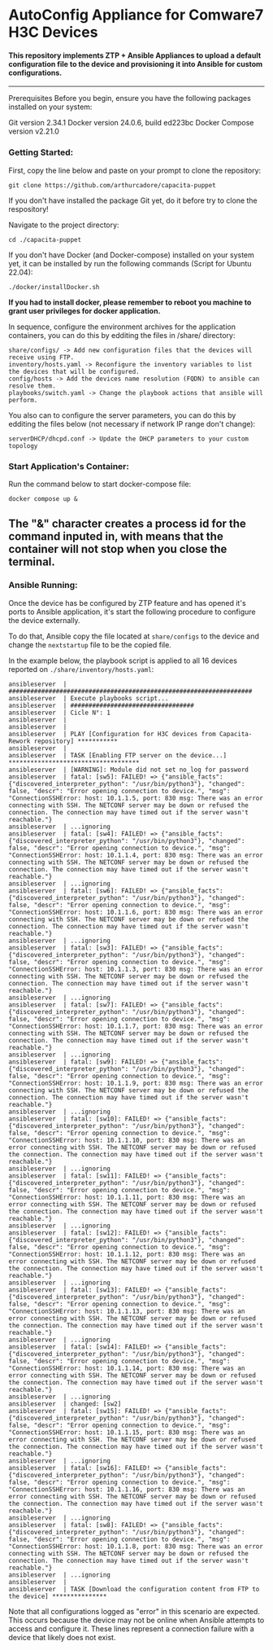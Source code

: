 # AutoConfig Appliance for Comware7 H3C Devices

#### This repository implements ZTP + Ansible Appliances to upload a default configuration file to the device and provisioning it into Ansible for custom configurations. 

---
Prerequisites Before you begin, ensure you have the following packages installed on your system:

Git version 2.34.1
Docker version 24.0.6, build ed223bc
Docker Compose version v2.21.0

### Getting Started: 

First, copy the line below and paste on your prompt to clone the repository:

```
git clone https://github.com/arthurcadore/capacita-puppet
```

If you don't have installed the package Git yet, do it before try to clone the respository!

Navigate to the project directory:

```
cd ./capacita-puppet
```

If you don't have Docker (and Docker-compose) installed on your system yet, it can be installed by run the following commands (Script for Ubuntu 22.04):

```
./docker/installDocker.sh
```

**If you had to install docker, please remember to reboot you machine to grant user privileges for docker application.**

In sequence, configure the environment archives for the application containers, you can do this by edditing the files in /share/ directory:
```
share/configs/ -> Add new configuration files that the devices will receive using FTP. 
inventory/hosts.yaml -> Reconfigure the inventory variables to list the devices that will be configured.
config/hosts -> Add the devices name resolution (FQDN) to ansible can resolve them. 
playbooks/switch.yaml -> Change the playbook actions that ansible will perform. 
```

You also can to configure the server parameters, you can do this by edditing the files below (not necessary if network IP range don't change): 
```
serverDHCP/dhcpd.conf -> Update the DHCP parameters to your custom topology
```

### Start Application's Container:

Run the command below to start docker-compose file:

```
docker compose up & 
```
The "&" character creates a process id for the command inputed in, with means that the container will not stop when you close the terminal.
---

### Ansible Running: 

Once the device has be configured by ZTP feature and has opened it's ports to Ansible application, it's start the following procedure to configure the device externally. 

To do that, Ansible copy the file located at `share/configs` to the device and change the `nextstartup` file to be the copied file. 

In the example below, the playbook script is applied to all 16 devices reported on `./share/inventory/hosts.yaml`:

```
ansibleserver  | ###################################################################
ansibleserver  | Execute playbooks script...
ansibleserver  | ##################################
ansibleserver  | Cicle N°: 1
ansibleserver  |
ansibleserver  |
ansibleserver  | PLAY [Configuration for H3C devices from Capacita-Rework repository] ***********
ansibleserver  |
ansibleserver  | TASK [Enabling FTP server on the device...] ************************************
ansibleserver  | [WARNING]: Module did not set no_log for password
ansibleserver  | fatal: [sw5]: FAILED! => {"ansible_facts": {"discovered_interpreter_python": "/usr/bin/python3"}, "changed": false, "descr": "Error opening connection to device.", "msg": "ConnectionSSHError: host: 10.1.1.5, port: 830 msg: There was an error connecting with SSH. The NETCONF server may be down or refused the connection. The connection may have timed out if the server wasn't reachable."}
ansibleserver  | ...ignoring
ansibleserver  | fatal: [sw4]: FAILED! => {"ansible_facts": {"discovered_interpreter_python": "/usr/bin/python3"}, "changed": false, "descr": "Error opening connection to device.", "msg": "ConnectionSSHError: host: 10.1.1.4, port: 830 msg: There was an error connecting with SSH. The NETCONF server may be down or refused the connection. The connection may have timed out if the server wasn't reachable."}
ansibleserver  | ...ignoring
ansibleserver  | fatal: [sw6]: FAILED! => {"ansible_facts": {"discovered_interpreter_python": "/usr/bin/python3"}, "changed": false, "descr": "Error opening connection to device.", "msg": "ConnectionSSHError: host: 10.1.1.6, port: 830 msg: There was an error connecting with SSH. The NETCONF server may be down or refused the connection. The connection may have timed out if the server wasn't reachable."}
ansibleserver  | ...ignoring
ansibleserver  | fatal: [sw3]: FAILED! => {"ansible_facts": {"discovered_interpreter_python": "/usr/bin/python3"}, "changed": false, "descr": "Error opening connection to device.", "msg": "ConnectionSSHError: host: 10.1.1.3, port: 830 msg: There was an error connecting with SSH. The NETCONF server may be down or refused the connection. The connection may have timed out if the server wasn't reachable."}
ansibleserver  | ...ignoring
ansibleserver  | fatal: [sw7]: FAILED! => {"ansible_facts": {"discovered_interpreter_python": "/usr/bin/python3"}, "changed": false, "descr": "Error opening connection to device.", "msg": "ConnectionSSHError: host: 10.1.1.7, port: 830 msg: There was an error connecting with SSH. The NETCONF server may be down or refused the connection. The connection may have timed out if the server wasn't reachable."}
ansibleserver  | ...ignoring
ansibleserver  | fatal: [sw9]: FAILED! => {"ansible_facts": {"discovered_interpreter_python": "/usr/bin/python3"}, "changed": false, "descr": "Error opening connection to device.", "msg": "ConnectionSSHError: host: 10.1.1.9, port: 830 msg: There was an error connecting with SSH. The NETCONF server may be down or refused the connection. The connection may have timed out if the server wasn't reachable."}
ansibleserver  | ...ignoring
ansibleserver  | fatal: [sw10]: FAILED! => {"ansible_facts": {"discovered_interpreter_python": "/usr/bin/python3"}, "changed": false, "descr": "Error opening connection to device.", "msg": "ConnectionSSHError: host: 10.1.1.10, port: 830 msg: There was an error connecting with SSH. The NETCONF server may be down or refused the connection. The connection may have timed out if the server wasn't reachable."}
ansibleserver  | ...ignoring
ansibleserver  | fatal: [sw11]: FAILED! => {"ansible_facts": {"discovered_interpreter_python": "/usr/bin/python3"}, "changed": false, "descr": "Error opening connection to device.", "msg": "ConnectionSSHError: host: 10.1.1.11, port: 830 msg: There was an error connecting with SSH. The NETCONF server may be down or refused the connection. The connection may have timed out if the server wasn't reachable."}
ansibleserver  | ...ignoring
ansibleserver  | fatal: [sw12]: FAILED! => {"ansible_facts": {"discovered_interpreter_python": "/usr/bin/python3"}, "changed": false, "descr": "Error opening connection to device.", "msg": "ConnectionSSHError: host: 10.1.1.12, port: 830 msg: There was an error connecting with SSH. The NETCONF server may be down or refused the connection. The connection may have timed out if the server wasn't reachable."}
ansibleserver  | ...ignoring
ansibleserver  | fatal: [sw13]: FAILED! => {"ansible_facts": {"discovered_interpreter_python": "/usr/bin/python3"}, "changed": false, "descr": "Error opening connection to device.", "msg": "ConnectionSSHError: host: 10.1.1.13, port: 830 msg: There was an error connecting with SSH. The NETCONF server may be down or refused the connection. The connection may have timed out if the server wasn't reachable."}
ansibleserver  | ...ignoring
ansibleserver  | fatal: [sw14]: FAILED! => {"ansible_facts": {"discovered_interpreter_python": "/usr/bin/python3"}, "changed": false, "descr": "Error opening connection to device.", "msg": "ConnectionSSHError: host: 10.1.1.14, port: 830 msg: There was an error connecting with SSH. The NETCONF server may be down or refused the connection. The connection may have timed out if the server wasn't reachable."}
ansibleserver  | ...ignoring
ansibleserver  | changed: [sw2]
ansibleserver  | fatal: [sw15]: FAILED! => {"ansible_facts": {"discovered_interpreter_python": "/usr/bin/python3"}, "changed": false, "descr": "Error opening connection to device.", "msg": "ConnectionSSHError: host: 10.1.1.15, port: 830 msg: There was an error connecting with SSH. The NETCONF server may be down or refused the connection. The connection may have timed out if the server wasn't reachable."}
ansibleserver  | ...ignoring
ansibleserver  | fatal: [sw16]: FAILED! => {"ansible_facts": {"discovered_interpreter_python": "/usr/bin/python3"}, "changed": false, "descr": "Error opening connection to device.", "msg": "ConnectionSSHError: host: 10.1.1.16, port: 830 msg: There was an error connecting with SSH. The NETCONF server may be down or refused the connection. The connection may have timed out if the server wasn't reachable."}
ansibleserver  | ...ignoring
ansibleserver  | fatal: [sw8]: FAILED! => {"ansible_facts": {"discovered_interpreter_python": "/usr/bin/python3"}, "changed": false, "descr": "Error opening connection to device.", "msg": "ConnectionSSHError: host: 10.1.1.8, port: 830 msg: There was an error connecting with SSH. The NETCONF server may be down or refused the connection. The connection may have timed out if the server wasn't reachable."}
ansibleserver  | ...ignoring
ansibleserver  |
ansibleserver  | TASK [Download the configuration content from FTP to the device] ***************
```

Note that all configurations logged as "error" in this scenario are expected. This occurs because the device may not be online when Ansible attempts to access and configure it. These lines represent a connection failure with a device that likely does not exist.
